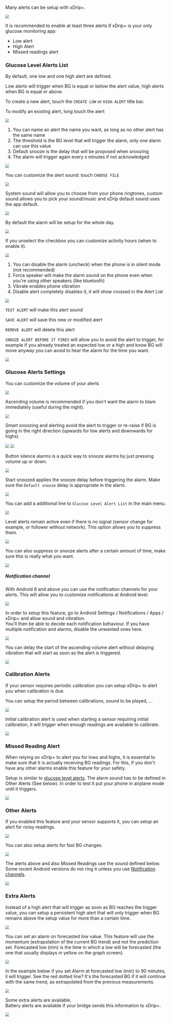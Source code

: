 Many alerts can be setup with xDrip+.

<img src="../images/M-S-AAM.png" style="zoom:75%;" />

It is recommended to enable at least three alerts if xDrip+ is your only glucose monitoring app:

- Low alert
- High Alert
- Missed readings alert

### Glucose Level Alerts List

By default, one low and one high alert are defined.

Low alerts will trigger when BG is equal or below the alert value, high alerts when BG is equal or above.

To create a new alert, touch the `CREATE LOW` or `HIGH ALERT` title bar.

To modify an existing alert, long touch the alert

<img src="../images/M-S-AA-ALa.png" style="zoom:75%;" />

1. You can name an alert the name you want, as long as no other alert has the same name
2. The threshold is the BG level that will trigger the alarm, only one alarm can use this value
3. Default snooze is the delay that will be proposed when snoozing
4. The alarm will trigger again every x minutes if not acknowledged

<img src="../images/M-S-AA-ALb.png" style="zoom:75%;" />

You can customize the alert sound: touch `CHOOSE FILE`

<img src="../images/M-S-AA-ALc.png" style="zoom:75%;" />

System sound will allow you to choose from your phone ringtones, custom sound allows you to pick your sound/music and xDrip default sound uses the app default.

<img src="../images/M-S-AA-ALh.png" style="zoom:75%;" />

By default the alarm will be setup for the whole day.

<img src="../images/M-S-AA-ALd.png" style="zoom:75%;" />

If you unselect the checkbox you can customize activity hours (when to enable it).

<img src="../images/M-S-AA-ALe.png" style="zoom:75%;" />

1. You can disable the alarm (uncheck) when the phone is in silent mode (not recommended)
2. Force speaker will make the alarm sound on the phone even when you're using other speakers (like bluetooth)
3. Vibrate enables phone vibration
4. Disable alert completely disables it, it will show crossed in the Alert List

<img src="../images/M-S-AA-ALf.png" style="zoom:75%;" />

`TEST ALERT` will make this alert sound

`SAVE ALERT` will save this new or modified alert

`REMOVE ALERT` will delete this alert

`SNOOZE ALERT BEFORE IT FIRES` will allow you to avoid the alert to trigger, for example if you already treated an expected low or a high and know BG will move anyway you can avoid to hear the alarm for the time you want.

<img src="../images/M-S-AA-ALg.png" style="zoom:75%;" />

### Glucose Alerts Settings

You can customize the volume of your alerts

<img src="../images/M-S-AA-GAa.png" style="zoom:75%;" />

Ascending volume is recommended if you don't want the alarm to blare immediately (useful during the night).

<img src="../images/M-S-AA-GAb.png" style="zoom:75%;" />

Smart snoozing and alerting avoid the alert to trigger or re-raise if BG is going in the right direction (upwards for low alerts and downwards for highs)

<img src="../images/M-S-AA-GAc.png" style="zoom:75%;" />

<img src="../images/M-S-AA-GAd.png" style="zoom:75%;" />

Button silence alarms is a quick way to snooze alarms by just pressing volume up or down.

<img src="../images/M-S-AA-GAe.png" style="zoom:75%;" />

Start snoozed applies the snooze delay before triggering the alarm. Make sure the `Default snooze` delay is appropriate in the alarm.

<img src="../images/M-S-AA-GAf.png" style="zoom:75%;" />

You can add a additional line to `Glucose Level Alert List` in the main menu.

<img src="../images/M-S-AA-GAg.png" style="zoom:75%;" />

Level alerts remain active even if there is no signal (sensor change for example, or follower without network). This option allows you to suppress them.

<img src="../images/M-S-AA-GAh.png" style="zoom:75%;" />

You can also suppress or snooze alerts after a certain amount of time, make sure this is really what you want.

<img src="../images/M-S-AA-GAi.png" style="zoom:75%;" />

##### Notification channel

With Android 8 and above you can use the notification channels for your alerts. This will allow you to customize notifications at Android level.

<img src="../images/M-S-AA-GAj.png" style="zoom:75%;" />

In order to setup this feature, go to Android Settings / Notifications / Apps / xDrip+ and allow sound and vibration.  
You'll then be able to decide each notification behaviour. If you have multiple notification and alarms, disable the unwanted ones here.

<img src="../images/M-S-AA-GAj2.png" style="zoom:75%;" />

You can delay the start of the ascending volume alert without delaying vibration that will start as soon as the alert is triggered.

<img src="../images/M-S-AA-GAk.png" style="zoom:75%;" />

### Calibration Alerts

If your sensor requires periodic calibration you can setup xDrip+ to alert you when calibration is due.

You can setup the period between calibrations, sound to be played, ...

<img src="../images/M-S-AA-CAa.png" style="zoom:75%;" />

Initial calibration alert is used when starting a sensor requiring initial calibration, it will trigger when enough readings are available to calibrate.

<img src="../images/M-S-AA-CAb.png" style="zoom:75%;" />

### Missed Reading Alert

When relying on xDrip+ to alert you for lows and highs, it is essential to make sure that it is actually receiving BG readings. For this, if you don't have any other alarms enable this feature for your safety.

Setup is similar to [glucose level alerts](#glucose-level-alerts-list). The alarm sound has to be defined in Other Alerts (See below).  In order to test it put your phone in airplane mode until it triggers.

<img src="../images/M-S-AA-MRA.png" style="zoom:75%;" />

### Other Alerts

If you enabled this feature and your sensor supports it, you can setup an alert for noisy readings.

<img src="../images/M-S-AA-OAa.png" style="zoom:75%;" />

You can also setup alerts for fast BG changes.

<img src="../images/M-S-AA-OAb.png" style="zoom:75%;" />

The alerts above and also Missed Readings use the sound defined below.  
Some recent Android versions do not ring it unless you use [Notification channels](#notification-channel).

<img src="../images/M-S-AA-OAc.png" style="zoom:75%;" />

### Extra Alerts

Instead of a high alert that will trigger as soon as BG reaches the trigger value, you can setup a persistent high alert that will only trigger when BG remains above the setup value for more than a certain time.

<img src="../images/M-S-AA-EAa.png" style="zoom:75%;" />

You can set an alarm on forecasted low value. This feature will use the momentum (extrapolation of the current BG trend) and not the prediction set. Forecasted low (min) is the time in which a low will be forecasted (the one that usually displays in yellow on the graph screen).

<img src="../images/M-S-AA-EAb.png" style="zoom:75%;" />

In the example below if you set Alarm at forecasted low (min) to 90 minutes, il will trigger. See the red dotted line? It's the forecasted BG if it will continue with the same trend, as extrapolated from the previous measurements.

<img src="../images/M-S-AA-EAb2.png" style="zoom:75%;" />

Some extra alerts are available.  
Battery alerts are available if your bridge sends this information to xDrip+.

<img src="../images/M-S-AA-EAc.png" style="zoom:75%;" />

